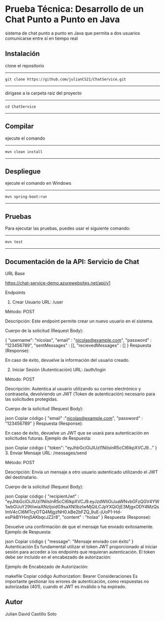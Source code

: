 # Prueba Técnica: Desarrollo de un Chat Punto a Punto en Java



sistema de chat punto a punto en Java que permita a dos usuarios comunicarse entre sí en tiempo real


## Instalación 

clone el repositorio

---

    git clone https://github.com/julianCS21/ChatService.git

---


dirigase a la carpeta raiz del proyecto


---

    cd ChatService


---

## Compilar


ejecute el comando

---

    mvn clean install

---


## Despliegue


ejecute el comando en Windows

---

    mvn spring-boot:run

  
---


## Pruebas

Para ejecutar las pruebas, puedes usar el siguiente comando:

---

    mvn test

  
---

## Documentación de la API: Servicio de Chat
URL Base

https://chat-service-demo.azurewebsites.net/api/v1

Endpoints
1. Crear Usuario
URL: /user

Método: POST

Descripción: Este endpoint permite crear un nuevo usuario en el sistema.

Cuerpo de la solicitud (Request Body):


{
    "username": "nicolas",
    "email" : "nicolas@example.com",
    "password" : "123456789",
    "sentMessages" : [],
    "recievedMessages" : []
}
Respuesta (Response):

En caso de éxito, devuelve la información del usuario creado.


2. Iniciar Sesión (Autenticación)
URL: /auth/login

Método: POST

Descripción: Autentica al usuario utilizando su correo electrónico y contraseña, devolviendo un JWT (Token de autenticación) necesario para las solicitudes protegidas.

Cuerpo de la solicitud (Request Body):

json
Copiar código
{
    "email" :"nicolas@example.com",
    "password" : "123456789"
}
Respuesta (Response):

En caso de éxito, devuelve un JWT que se usará para autenticación en solicitudes futuras.
Ejemplo de Respuesta:

json
Copiar código
{
    "token": "eyJhbGciOiJIUzI1NiIsInR5cCI6IkpXVCJ9..."
}
3. Enviar Mensaje
URL: /messages/send

Método: POST

Descripción: Envía un mensaje a otro usuario autenticado utilizando el JWT del destinatario.

Cuerpo de la solicitud (Request Body):

json
Copiar código
{
    "recipientJwt" : "eyJhbGciOiJIUzI1NiIsInR5cCI6IkpXVCJ9.eyJzdWIiOiJuaWNvbGFzQGV4YW1wbGUuY29tIiwiaXNzIjoidG9saXN0bzIwMjQiLCJpYXQiOjE3MjgxODY4MzQsImV4cCI6MTcyOTQ4MjgzNH0.kBe2bFZQ_9uE-jUoP1-Hd-esPikBYHmj5AKbqcJZ2r8",
    "content" : "holaa"
}
Respuesta (Response):

Devuelve una confirmación de que el mensaje fue enviado exitosamente.
Ejemplo de Respuesta:

json
Copiar código
{
    "message": "Mensaje enviado con éxito"
}
Autenticación
Es fundamental utilizar el token JWT proporcionado al iniciar sesión para acceder a los endpoints que requieran autenticación. El token debe ser incluido en el encabezado de autorización:

Ejemplo de Encabezado de Autorización:

makefile
Copiar código
Authorization: Bearer <token>
Consideraciones
Es importante gestionar los errores de autenticación, como respuestas no autorizadas (401), cuando el JWT es inválido o ha expirado.



## Autor

Julian David Castillo Soto
